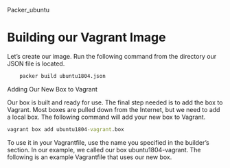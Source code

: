 Packer_ubuntu
# Building our Vagrant Image
Let’s create our image. Run the following command from the directory our JSON file is located.
```cmd
    packer build ubuntu1804.json
```
Adding Our New Box to Vagrant

Our box is built and ready for use. The final step needed is to add the box to Vagrant. Most boxes are pulled down from the Internet, but we need to add a local box. The following command will add your new box to Vagrant.
```cmd
vagrant box add ubuntu1804-vagrant.box
```

To use it in your Vagrantfile, use the name you specified in the builder’s section. In our example, we called our box ubuntu1804-vagrant. The following is an example Vagrantfile that uses our new box.